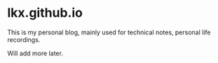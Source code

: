 lkx.github.io
=============

This is my personal blog, mainly used for technical notes, personal life recordings.

Will add more later.
